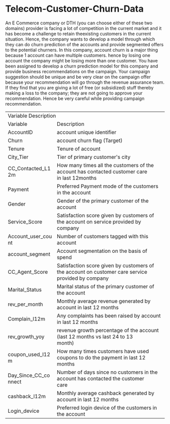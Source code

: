 # Telecom-Customer-Churn-Data


An E Commerce company or DTH (you can choose either of these two domains) provider is facing a lot of competition in the current market and it has become a challenge to retain theexisting customers in the current situation. Hence, the company wants to develop a model through which they can do churn prediction of the accounts and provide segmented offers to the potential churners. In this company, account churn is a major thing because 1 account can have multiple customers. hence by losing one account the company might be losing more than one customer. You have been assigned to develop a churn prediction model for this company and provide business recommendations on the campaign. Your campaign suggestion should be unique and be very clear on the campaign offer because your recommendation will go through the revenue assurance team. If they find that you are giving a lot of free (or subsidized) stuff thereby making a loss to the company; they are not going to approve your recommendation. Hence be very careful while providing campaign recommendation.


<table class="table table-striped table-bordered"><tr><td colspan="2">Variable Description</td></tr><tr><td>Variable</td><td>Description</td></tr><tr><td>AccountID</td><td>account unique identifier</td></tr><tr><td>Churn</td><td>account churn flag (Target)</td></tr><tr><td>Tenure</td><td>Tenure of account</td></tr><tr><td>City_Tier</td><td>Tier of primary customer's city</td></tr><tr><td>CC_Contacted_L1<br/>2m</td><td>How many times all the customers of the account has contacted customer care<br/>in last 12months</td></tr><tr><td>Payment</td><td>Preferred Payment mode of the customers in the account</td></tr><tr><td>Gender</td><td>Gender of the primary customer of the account</td></tr><tr><td>Service_Score</td><td>Satisfaction score given by customers of the account on service provided by<br/>company</td></tr><tr><td>Account_user_cou<br/>nt</td><td>Number of customers tagged with this account</td></tr><tr><td>account_segment</td><td>Account segmentation on the basis of spend</td></tr><tr><td>CC_Agent_Score</td><td>Satisfaction score given by customers of the account on customer care service<br/>provided by company</td></tr><tr><td>Marital_Status</td><td>Marital status of the primary customer of the account</td></tr><tr><td>rev_per_month</td><td>Monthly average revenue generated by account in last 12 months</td></tr><tr><td>Complain_l12m</td><td>Any complaints has been raised by account in last 12 months</td></tr><tr><td>rev_growth_yoy</td><td>revenue growth percentage of the account (last 12 months vs last 24 to 13<br/>month)</td></tr><tr><td>coupon_used_l12<br/>m</td><td>How many times customers have used coupons to do the payment in last 12<br/>months</td></tr><tr><td>Day_Since_CC_co<br/>nnect</td><td>Number of days since no customers in the account has contacted the customer<br/>care</td></tr><tr><td>cashback_l12m</td><td>Monthly average cashback generated by account in last 12 months</td></tr><tr><td>Login_device</td><td>Preferred login device of the customers in the account</td></tr><tr></tr></table>
